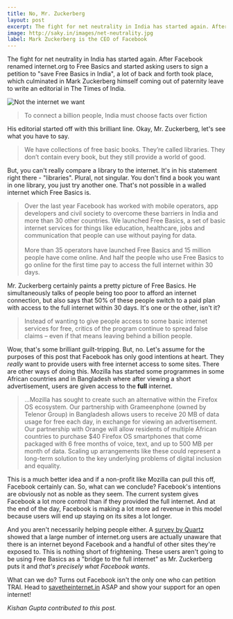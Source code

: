 ```yaml
---
title: No, Mr. Zuckerberg
layout: post
excerpt: The fight for net neutrality in India has started again. After Facebook renamed internet.org to Free Basics and started asking users to sign a petition to "save Free Basics in India", a lot of back and forth has taken place, which culminated in Mark Zuckerberg himself coming out of paternity leave to write an editorial in The Times of India.
image: http://saky.in/images/net-neutrality.jpg
label: Mark Zuckerberg is the CEO of Facebook
---
```


The fight for net neutrality in India has started again. After Facebook renamed internet.org to Free Basics and started asking users to sign a petition to "save Free Basics in India", a lot of back and forth took place, which culminated in Mark Zuckerberg himself coming out of paternity leave to write an editorial in The Times of India.

![Not the internet we want](http://saky.in/images/net-neutrality.jpg "Taken from netneutrality.in")

>To connect a billion people, India must choose facts over fiction

His editorial started off with this brilliant line. Okay, Mr. Zuckerberg, let's see what you have to say.

>We have collections of free basic books. They’re called libraries. They don’t contain every book, but they still provide a world of good.

But, you can't really compare a library to the internet. It's in his statement right there - "libraries". Plural, not singular. You don't find a book you want in one library, you just try another one. That's not possible in a walled internet which Free Basics is.

>Over the last year Facebook has worked with mobile operators, app developers and civil society to overcome these barriers in India and more than 30 other countries. We launched Free Basics, a set of basic internet services for things like education, healthcare, jobs and communication that people can use without paying for data. <br><br>
More than 35 operators have launched Free Basics and 15 million people have come online. And half the people who use Free Basics to go online for the first time pay to access the full internet within 30 days.

Mr. Zuckerberg certainly paints a pretty picture of Free Basics. He simultaneously talks of people being too poor to afford an internet connection, but also says that 50% of these people switch to a paid plan with access to the full internet within 30 days. It's one or the other, isn't it?

>Instead of wanting to give people access to some basic internet services for free, critics of the program continue to spread false claims – even if that means leaving behind a billion people.

Wow, that's some brilliant guilt-tripping. But, no. Let's assume for the purposes of this post that Facebook has only good intentions at heart. They *really* want to provide users with free internet access to some sites. There are other ways of doing this. Mozilla has started some programmes in some African countries and in Bangladesh where after viewing a short advertisement, users are given access to the **full** internet.

>...Mozilla has sought to create such an alternative within the Firefox OS ecosystem. Our partnership with Grameenphone (owned by Telenor Group) in Bangladesh allows users to receive 20 MB of data usage for free each day, in exchange for viewing an advertisement. Our partnership with Orange will allow residents of multiple African countries to purchase $40 Firefox OS smartphones that come packaged with 6 free months of voice, text, and up to 500 MB per month of data. Scaling up arrangements like these could represent a long-term solution to the key underlying problems of digital inclusion and equality.

This is a much better idea and if a non-profit like Mozilla can pull this off, Facebook certainly can. So, what can we conclude? Facebook's intentions are obviously not as noble as they seem. The current system gives Facebook a lot more control than if they provided the full internet. And at the end of the day, Facebook is making a lot more ad revenue in this model because users will end up staying on its sites a lot longer.

And you aren't necessarily helping people either. A [survey by Quartz](https://finance.yahoo.com/news/facebook-bigger-internet-205244316.html;_ylt=AwrTccxY.i5VeQ8AUMMnnIlQ;_ylu=X3oDMTEzbzJvNzI4BHNlYwNzcgRwb3MDNgRjb2xvA2dxMQR2dGlkA1lIUzAwMl8x) showed that a large number of internet.org users are actually unaware that there is an internet beyond Facebook and a handful of other sites they're exposed to. This is nothing short of frightening. These users aren't going to be using Free Basics as a "bridge to the full internet" as Mr. Zuckerberg puts it and *that's precisely what Facebook wants*. 

What can we do? Turns out Facebook isn't the only one who can petition TRAI. Head to [savetheinternet.in](http://www.savetheinternet.in) ASAP and show your support for an open internet!

*Kishan Gupta contributed to this post.*
